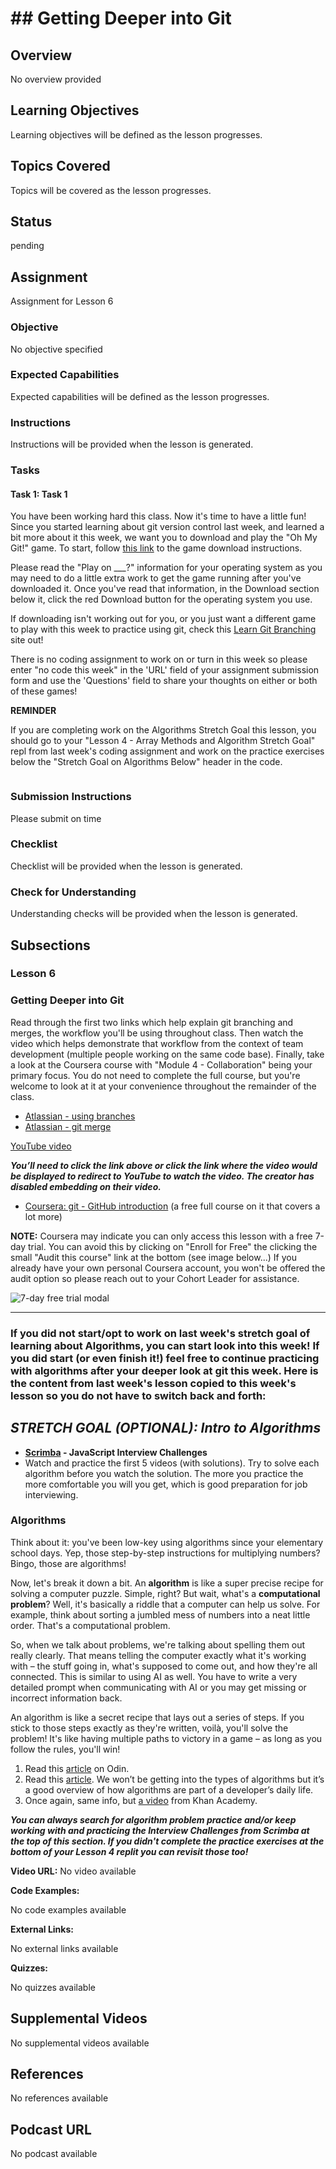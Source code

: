# ## Getting Deeper into Git

## Overview

No overview provided

## Learning Objectives

Learning objectives will be defined as the lesson progresses.

## Topics Covered

Topics will be covered as the lesson progresses.

## Status

pending

## Assignment

Assignment for Lesson 6

### Objective

No objective specified

### Expected Capabilities

Expected capabilities will be defined as the lesson progresses.

### Instructions

Instructions will be provided when the lesson is generated.

### Tasks

#### Task 1: Task 1

You have been working hard this class.  Now it's time to have a little fun!  Since you started learning about git version control last week, and learned a bit more about it this week, we want you to download and play the "Oh My Git!" game.  To start, follow <a href="https://blinry.itch.io/oh-my-git" target="_blank">this link</a> to the game download instructions.  

Please read the "Play on ___?" information for your operating system as you may need to do a little extra work to get the game running after you've downloaded it.  Once you've read that information, in the Download section below it, click the red Download button for the operating system you use.  

If downloading isn't working out for you, or you just want a different game to play with this week to practice using git, check this <a href="https://learngitbranching.js.org/?locale=en_US" target="_blank">Learn Git Branching</a> site out!

There is no coding assignment to work on or turn in this week so please enter "no code this week" in the 'URL' field of your assignment submission form and use the 'Questions' field to share your thoughts on either or both of these games!

**REMINDER**

If you are completing work on the Algorithms Stretch Goal this lesson, you should go to your "Lesson 4 - Array Methods and Algorithm Stretch Goal" repl from last week's coding assignment and work on the practice exercises below the "Stretch Goal on Algorithms Below" header in the code.


```

```

### Submission Instructions

Please submit on time

### Checklist

Checklist will be provided when the lesson is generated.

### Check for Understanding

Understanding checks will be provided when the lesson is generated.

## Subsections

### Lesson 6

### Getting Deeper into Git

Read through the first two links which help explain git branching and merges, the workflow you'll be using throughout class.  Then watch the video which helps demonstrate that workflow from the context of team development (multiple people working on the same code base).  Finally, take a look at the Coursera course with "Module 4 - Collaboration" being your primary focus.  You do not need to complete the full course, but you're welcome to look at it at your convenience throughout the remainder of the class. 

* [Atlassian - using branches](https://www.atlassian.com/git/tutorials/using-branches)
* [Atlassian - git merge](https://www.atlassian.com/git/tutorials/using-branches/git-merge)

[YouTube video](https://www.youtube.com/watch?v=Q1kHG842HoI)

_**You’ll need to click the link above or click the link where the video would be displayed to redirect to YouTube to watch the video.  The creator has disabled embedding on their video.**_  

* [Coursera: git - GitHub introduction](https://www.coursera.org/learn/introduction-git-github) (a free full course on it that covers a lot more)

**NOTE:** Coursera may indicate you can only access this lesson with a free 7-day trial.  You can avoid this by clicking on "Enroll for Free" the clicking the small "Audit this course" link at the bottom (see image below...)  If you already have your own personal Coursera account, you won't be offered the audit option so please reach out to your Cohort Leader for assistance.  

![7-day free trial modal](https://github.com/Code-the-Dream-School/intro-to-programming-2024/blob/b3d6133ab2aa15b3232ffdcd36ac8f5d4bf47d97/Audit.png?raw=true) 

***

### If you did not start/opt to work on last week's stretch goal of learning about Algorithms, you can start look into this week!  If you did start (or even finish it!) feel free to continue practicing with algorithms after your deeper look at git this week.  Here is the content from last week's lesson copied to this week's lesson so you do not have to switch back and forth: 

## _**STRETCH GOAL (OPTIONAL): Intro to Algorithms**_
- **[Scrimba](https://v2.scrimba.com/javascript-interview-challenges-c02c/~00) - JavaScript Interview Challenges**
- Watch and practice the first 5 videos (with solutions). Try to solve each algorithm before you watch the solution. The more you practice the more comfortable you will you get, which is good preparation for job interviewing.

### Algorithms

Think about it: you've been low-key using algorithms since your elementary school days. Yep, those step-by-step instructions for multiplying numbers? Bingo, those are algorithms!

Now, let's break it down a bit. An **algorithm** is like a super precise recipe for solving a computer puzzle. Simple, right? But wait, what's a **computational problem**? Well, it's basically a riddle that a computer can help us solve. For example, think about sorting a jumbled mess of numbers into a neat little order. That's a computational problem.

So, when we talk about problems, we're talking about spelling them out really clearly. That means telling the computer exactly what it's working with – the stuff going in, what's supposed to come out, and how they're all connected. This is similar to using AI as well. You have to write a very detailed prompt when communicating with AI or you may get missing or incorrect information back.

An algorithm is like a secret recipe that lays out a series of steps. If you stick to those steps exactly as they're written, voilà, you'll solve the problem! It's like having multiple paths to victory in a game – as long as you follow the rules, you'll win!

1. Read this [article](https://www.theodinproject.com/lessons/javascript-a-very-brief-intro-to-cs) on Odin. 
2. Read this [article](https://www.geeksforgeeks.org/introduction-to-algorithms/).  We won’t be getting into the types of algorithms but it’s a good overview of how algorithms are part of a developer’s daily life. 
3. Once again, same info, but [a video](https://www.khanacademy.org/computing/computer-science/algorithms/intro-to-algorithms/v/what-are-algorithms) from Khan Academy.

_**You can always search for algorithm problem practice and/or keep working with and practicing the Interview Challenges from Scrimba at the top of this section.  If you didn't complete the practice exercises at the bottom of your Lesson 4 replit you can revisit those too!**_


**Video URL:** No video available

**Code Examples:**

No code examples available

**External Links:**

No external links available

**Quizzes:**

No quizzes available

## Supplemental Videos

No supplemental videos available

## References

No references available

## Podcast URL

No podcast available